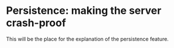 # Persistence: making the server crash-proof

This will be the place for the explanation of the persistence feature.